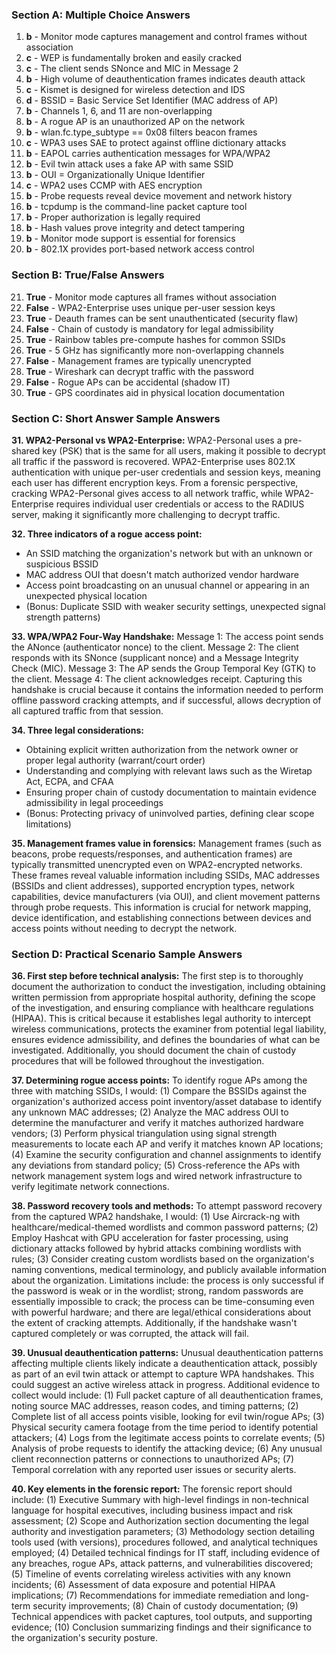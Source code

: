 
### Section A: Multiple Choice Answers

1. **b** - Monitor mode captures management and control frames without association
2. **c** - WEP is fundamentally broken and easily cracked
3. **c** - The client sends SNonce and MIC in Message 2
4. **b** - High volume of deauthentication frames indicates deauth attack
5. **c** - Kismet is designed for wireless detection and IDS
6. **d** - BSSID = Basic Service Set Identifier (MAC address of AP)
7. **b** - Channels 1, 6, and 11 are non-overlapping
8. **b** - A rogue AP is an unauthorized AP on the network
9. **b** - wlan.fc.type_subtype == 0x08 filters beacon frames
10. **c** - WPA3 uses SAE to protect against offline dictionary attacks
11. **b** - EAPOL carries authentication messages for WPA/WPA2
12. **b** - Evil twin attack uses a fake AP with same SSID
13. **b** - OUI = Organizationally Unique Identifier
14. **c** - WPA2 uses CCMP with AES encryption
15. **b** - Probe requests reveal device movement and network history
16. **b** - tcpdump is the command-line packet capture tool
17. **b** - Proper authorization is legally required
18. **b** - Hash values prove integrity and detect tampering
19. **b** - Monitor mode support is essential for forensics
20. **b** - 802.1X provides port-based network access control

### Section B: True/False Answers

21. **True** - Monitor mode captures all frames without association
22. **False** - WPA2-Enterprise uses unique per-user session keys
23. **True** - Deauth frames can be sent unauthenticated (security flaw)
24. **False** - Chain of custody is mandatory for legal admissibility
25. **True** - Rainbow tables pre-compute hashes for common SSIDs
26. **True** - 5 GHz has significantly more non-overlapping channels
27. **False** - Management frames are typically unencrypted
28. **True** - Wireshark can decrypt traffic with the password
29. **False** - Rogue APs can be accidental (shadow IT)
30. **True** - GPS coordinates aid in physical location documentation

### Section C: Short Answer Sample Answers

**31. WPA2-Personal vs WPA2-Enterprise:**
WPA2-Personal uses a pre-shared key (PSK) that is the same for all users, making it possible to decrypt all traffic if the password is recovered. WPA2-Enterprise uses 802.1X authentication with unique per-user credentials and session keys, meaning each user has different encryption keys. From a forensic perspective, cracking WPA2-Personal gives access to all network traffic, while WPA2-Enterprise requires individual user credentials or access to the RADIUS server, making it significantly more challenging to decrypt traffic.

**32. Three indicators of a rogue access point:**
- An SSID matching the organization's network but with an unknown or suspicious BSSID
- MAC address OUI that doesn't match authorized vendor hardware
- Access point broadcasting on an unusual channel or appearing in an unexpected physical location
- (Bonus: Duplicate SSID with weaker security settings, unexpected signal strength patterns)

**33. WPA/WPA2 Four-Way Handshake:**
Message 1: The access point sends the ANonce (authenticator nonce) to the client. Message 2: The client responds with its SNonce (supplicant nonce) and a Message Integrity Check (MIC). Message 3: The AP sends the Group Temporal Key (GTK) to the client. Message 4: The client acknowledges receipt. Capturing this handshake is crucial because it contains the information needed to perform offline password cracking attempts, and if successful, allows decryption of all captured traffic from that session.

**34. Three legal considerations:**
- Obtaining explicit written authorization from the network owner or proper legal authority (warrant/court order)
- Understanding and complying with relevant laws such as the Wiretap Act, ECPA, and CFAA
- Ensuring proper chain of custody documentation to maintain evidence admissibility in legal proceedings
- (Bonus: Protecting privacy of uninvolved parties, defining clear scope limitations)

**35. Management frames value in forensics:**
Management frames (such as beacons, probe requests/responses, and authentication frames) are typically transmitted unencrypted even on WPA2-encrypted networks. These frames reveal valuable information including SSIDs, MAC addresses (BSSIDs and client addresses), supported encryption types, network capabilities, device manufacturers (via OUI), and client movement patterns through probe requests. This information is crucial for network mapping, device identification, and establishing connections between devices and access points without needing to decrypt the network.

### Section D: Practical Scenario Sample Answers

**36. First step before technical analysis:**
The first step is to thoroughly document the authorization to conduct the investigation, including obtaining written permission from appropriate hospital authority, defining the scope of the investigation, and ensuring compliance with healthcare regulations (HIPAA). This is critical because it establishes legal authority to intercept wireless communications, protects the examiner from potential legal liability, ensures evidence admissibility, and defines the boundaries of what can be investigated. Additionally, you should document the chain of custody procedures that will be followed throughout the investigation.

**37. Determining rogue access points:**
To identify rogue APs among the three with matching SSIDs, I would: (1) Compare the BSSIDs against the organization's authorized access point inventory/asset database to identify any unknown MAC addresses; (2) Analyze the MAC address OUI to determine the manufacturer and verify it matches authorized hardware vendors; (3) Perform physical triangulation using signal strength measurements to locate each AP and verify it matches known AP locations; (4) Examine the security configuration and channel assignments to identify any deviations from standard policy; (5) Cross-reference the APs with network management system logs and wired network infrastructure to verify legitimate network connections.

**38. Password recovery tools and methods:**
To attempt password recovery from the captured WPA2 handshake, I would: (1) Use Aircrack-ng with healthcare/medical-themed wordlists and common password patterns; (2) Employ Hashcat with GPU acceleration for faster processing, using dictionary attacks followed by hybrid attacks combining wordlists with rules; (3) Consider creating custom wordlists based on the organization's naming conventions, medical terminology, and publicly available information about the organization. Limitations include: the process is only successful if the password is weak or in the wordlist; strong, random passwords are essentially impossible to crack; the process can be time-consuming even with powerful hardware; and there are legal/ethical considerations about the extent of cracking attempts. Additionally, if the handshake wasn't captured completely or was corrupted, the attack will fail.

**39. Unusual deauthentication patterns:**
Unusual deauthentication patterns affecting multiple clients likely indicate a deauthentication attack, possibly as part of an evil twin attack or attempt to capture WPA handshakes. This could suggest an active wireless attack in progress. Additional evidence to collect would include: (1) Full packet capture of all deauthentication frames, noting source MAC addresses, reason codes, and timing patterns; (2) Complete list of all access points visible, looking for evil twin/rogue APs; (3) Physical security camera footage from the time period to identify potential attackers; (4) Logs from the legitimate access points to correlate events; (5) Analysis of probe requests to identify the attacking device; (6) Any unusual client reconnection patterns or connections to unauthorized APs; (7) Temporal correlation with any reported user issues or security alerts.

**40. Key elements in the forensic report:**
The forensic report should include: (1) Executive Summary with high-level findings in non-technical language for hospital executives, including business impact and risk assessment; (2) Scope and Authorization section documenting the legal authority and investigation parameters; (3) Methodology section detailing tools used (with versions), procedures followed, and analytical techniques employed; (4) Detailed technical findings for IT staff, including evidence of any breaches, rogue APs, attack patterns, and vulnerabilities discovered; (5) Timeline of events correlating wireless activities with any known incidents; (6) Assessment of data exposure and potential HIPAA implications; (7) Recommendations for immediate remediation and long-term security improvements; (8) Chain of custody documentation; (9) Technical appendices with packet captures, tool outputs, and supporting evidence; (10) Conclusion summarizing findings and their significance to the organization's security posture.
